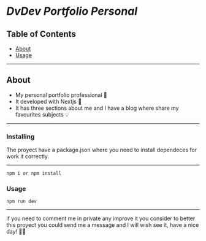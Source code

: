 # _DvDev_ _Portfolio_ _Personal_

## Table of Contents

- [About](#about)
- [Usage](#usage)

---

## About <a name = "about"></a>

- My personal portfolio professional 🚀
- It developed with Nextjs 🖤
- It has three sections about me and I have a blog where share my favourites subjects 💡

---

### Installing

The proyect have a package.json where you need to install dependeces for work it correctly.

---

```
npm i or npm install
```

### Usage <a name = "usage"></a>

```
npm run dev
```

---

if you need to comment me in private any improve it you consider to better this proyect you could send me a message and I will wish see it, have a nice day! 🙋‍♂️
